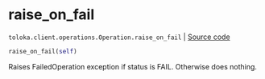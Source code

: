 # raise_on_fail
`toloka.client.operations.Operation.raise_on_fail` | [Source code](https://github.com/Toloka/toloka-kit/blob/v0.1.26/src/client/operations.py#L111)

```python
raise_on_fail(self)
```

Raises FailedOperation exception if status is FAIL. Otherwise does nothing.

